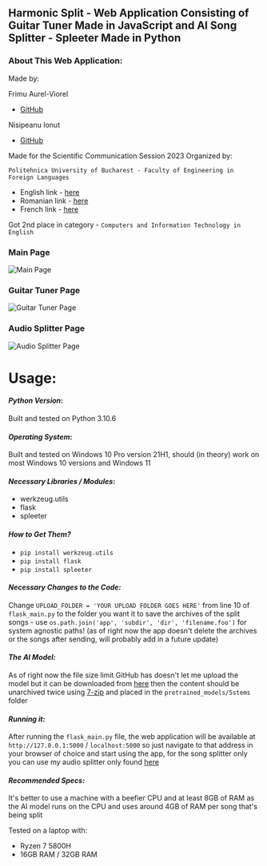 ## Harmonic Split - Web Application Consisting of Guitar Tuner Made in JavaScript and AI Song Splitter - Spleeter Made in Python
### About This Web Application:
Made by: 

Frimu Aurel-Viorel
- [GitHub](https://github.com/AurasV)

Nisipeanu Ionut
- [GitHub](https://github.com/Nasapan23)

Made for the Scientific Communication Session 2023 Organized by:

`Politehnica University of Bucharest - Faculty of Engineering in Foreign Languages`
- English link - [here](http://fils.upb.ro/en/scientific-communication-session/)
- Romanian link - [here](http://fils.upb.ro/ro/sesiune-comunicari-stiintifice/)
- French link - [here](http://fils.upb.ro/fr/seance-de-communication-scientifique/)

Got 2nd place in category - `Computers and Information Technology in English`
### Main Page
![Main Page](https://github.com/AurasV/Guitar-Tuner-and-AI-Song-Splitter-Web-Application/assets/80701407/d376a008-55f3-455a-bed0-8fdcef5abecc)
### Guitar Tuner Page
![Guitar Tuner Page](https://github.com/AurasV/Guitar-Tuner-and-AI-Song-Splitter-Web-Application/assets/80701407/dfc60c7e-4991-4d7d-b89e-a80fccfa827d)
### Audio Splitter Page
![Audio Splitter Page](https://github.com/AurasV/Guitar-Tuner-and-AI-Song-Splitter-Web-Application/assets/80701407/ac041b48-eb03-448c-bd2c-63842e47eb6f)

# Usage:
#### *Python Version*:
Built and tested on Python 3.10.6
#### *Operating System*:
Built and tested on Windows 10 Pro version 21H1, should (in theory) work on most Windows 10 versions and Windows 11 
#### *Necessary Libraries / Modules*:
- werkzeug.utils
- flask
- spleeter
#### *How to Get Them?*
- `pip install werkzeug.utils`
- `pip install flask`
- `pip install spleeter`
#### *Necessary Changes to the Code:*
Change `UPLOAD_FOLDER = 'YOUR UPLOAD FOLDER GOES HERE'` from line 10 of `flask_main.py` to the folder you want it to save the archives of the split songs - use `os.path.join('app', 'subdir', 'dir', 'filename.foo')` for system agnostic paths!  (as of right now the app doesn't delete the archives or the songs after sending, will probably add in a future update)
#### *The AI Model:*
As of right now the file size limit GitHub has doesn't let me upload the model but it can be downloaded from [here](https://github.com/deezer/spleeter/releases/download/v1.4.0/5stems.tar.gz) then the content should be unarchived twice using [7-zip](https://www.7-zip.org/) and placed in the `pretrained_models/5stems` folder
#### *Running it:*
After running the `flask_main.py` file, the web application will be available at `http://127.0.0.1:5000` / `localhost:5000` so just navigate to that address in your browser of choice and start using the app, for the song splitter only you can use my audio splitter only found [here](https://github.com/AurasV/Audio-Splitter)
#### *Recommended Specs:*
It's better to use a machine with a beefier CPU and at least 8GB of RAM as the AI model runs on the CPU and uses around 4GB of RAM per song that's being split

Tested on a laptop with:
- Ryzen 7 5800H
- 16GB RAM / 32GB RAM

